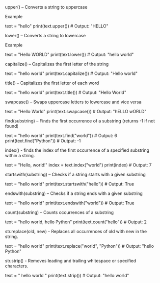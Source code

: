 upper() – Converts a string to uppercase

Example

text = "hello"
print(text.upper())  # Output: "HELLO"

lower() – Converts a string to lowercase

Example

text = "Hello WORLD"
print(text.lower())  # Output: "hello world"

capitalize() – Capitalizes the first letter of the string

text = "hello world"
print(text.capitalize())  # Output: "Hello world"

title() – Capitalizes the first letter of each word

text = "hello world"
print(text.title())  # Output: "Hello World"

swapcase() – Swaps uppercase letters to lowercase and vice versa

text = "Hello World"
print(text.swapcase())  # Output: "hELLO wORLD"

find(substring) – Finds the first occurrence of a substring (returns -1 if not found)

text = "hello world"
print(text.find("world"))  # Output: 6
print(text.find("Python"))  # Output: -1

index() - finds the index of the first occurrence of a specified substring within a string.

text = "Hello, world!"
index = text.index("world")
print(index)  # Output: 7

startswith(substring) – Checks if a string starts with a given substring

text = "hello world"
print(text.startswith("hello"))  # Output: True

endswith(substring) – Checks if a string ends with a given substring

text = "hello world"
print(text.endswith("world"))  # Output: True

count(substring) – Counts occurrences of a substring

text = "hello world, hello Python"
print(text.count("hello"))  # Output: 2

str.replace(old, new) - Replaces all occurrences of old with new in the string.

text = "hello world"
print(text.replace("world", "Python"))  # Output: "hello Python"

str.strip() - Removes leading and trailing whitespace or specified characters.

text = "   hello world   "
print(text.strip())  # Output: "hello world"
